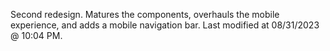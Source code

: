 Second redesign. Matures the components, overhauls the mobile experience, and adds a mobile navigation bar. Last modified at 08/31/2023 @ 10:04 PM.
